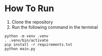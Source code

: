 # How To Run
1. Clone the repository
2. Run the following command in the terminal
```
python -m venv .venv
. .venv/bin/activate
pip install -r requirements.txt
python main.py
```